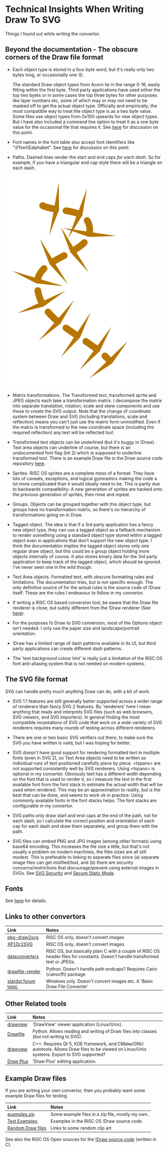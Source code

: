 # Technical Insights When Writing Draw To SVG

Things I found out while writing the convertor.

## Beyond the documentation - The obscure corners of the Draw file format

* Each object type is stored in a four byte word, but it's really only two bytes long, or occasionally one :unamused:. 

	The standard Draw object types from Acorn lie in the range 0-16, easily fitting within the first byte. Third party applications have used either the top two bytes or in some cases the top three bytes for other purposes like layer numbers etc, some of which may or may not need to be masked off to get the actual object type. Officially and empirically, the most compatible way to treat the object type is as a two byte value. Some files use object types from 0x100 upwards for new object types. But I have also included a command line option to treat it as a one byte value for the occasional file that requires it. See [here](https://www.riscosopen.org/forum/forums/11/topics/1556) for discussion on this point.

* Font names in the font table also accept font identifiers like "\Ffont\Ealphabet". See [here](https://riscosopen.org/forum/forums/4/topics/3903) for discussion on this point.

* Paths. Dashed lines render the start and end caps *for each dash*. So for example, if you have a triangular end cap style there will be a triangle on each dash. 

![Paths](assets/paths.svg)

* Matrix transformations. The Transformed text, transformed sprite and JPEG objects each take a transformation matrix. I decompose the matrix into separate translation, rotation, scale and skew components and use these to create the SVG output. Note that the change of coordinate system between Draw and SVG (including translations, scale and reflection) means you can't just use the matrix form unmodified. Even if the matrix is transformed to the new coordinate space (including the required reflection) any text will be reflected too!.

* Transformed text objects can be underlined (but it's buggy in !Draw). Text area objects can underline of course, but there is an undocumented font flag (bit 2) which is supposed to underline transformed text. There is an example Draw file in the Draw source code repository [here](https://gitlab.riscosopen.org/RiscOS/Sources/Apps/Draw/-/blob/master/Test/Underline,aff).

* Sprites. RISC OS sprites are a complete mess of a format. They have lots of caveats, exceptions, and logical gymnastics making the code a lot more complicated than it would ideally need to be. This is partly due to backwards compatibility: A new generation of sprites are hacked onto the previous generation of sprites, then rinse and repeat.

* Groups. Objects can be grouped together with this object type, but groups have no transformation matrix, so there's no hierarchy of transformations going on in Draw.

* Tagged object. The idea is that if a 3rd party application has a fancy new object type, they can use a tagged object as a fallback mechanism to render something using a standard object type stored within a tagged object even in applications that don't support the new object type. I think the documentation implies the tagged object stores only one regular draw object, but this could be a group object holding more objects internally of course. It also stores binary data for the 3rd party application to keep track of the tagged object, which should be ignored. I've never seen one in the wild though.

* Text Area objects. Formatted text, with obscure formatting rules and limitations. The documentation tries, but is not specific enough. The only definitive source of for the actual rules is the source code of !Draw itself. These are the rules I endeavour to follow in my convertor.

* If writing a RISC OS based conversion tool, be aware that the Draw file renderer is close, but subtly different from the !Draw renderer (See [here](http://www.riscos.com/support/developers/prm/drawfile.html)).

* For the purposes fo Draw to SVG conversion, most of the Options object isn't needed. I only use the paper size and landscape/portrait orientation.

* !Draw has a limited range of dash patterns available in its UI, but third party applications can create different dash patterns.

* The 'text background colour hint' is really just a limitation of the RISC OS font anti-aliasing system that is not needed on modern systems.

## The SVG file format

SVG can handle pretty much anything Draw can do, with a bit of work.

* SVG 1.1 features are still generally better supported across a wider range of renderers than fancy SVG 2 features. By 'renderers' here I mean anything that reads and interprets SVG files (such as web browsers, SVG viewers, and SVG importers). In general finding the most compatible incantations of SVG code that work on a wide variety of SVG renderers requires many rounds of testing across different renderers.

* There are one or two basic SVG verifiers out there, to make sure the SVG you have written is valid, but I was hoping for better.

* SVG doesn't have good support for rendering formatted text in multiple fonts (even in SVG 2), so Text Area objects need to be written as individual runs of text positioned carefully piece by piece. \<tspans\> are not supported consistently well by SVG renderers. Using \<tspans\> is optional in my convertor. Obviously text has a different width depending on the font that is used to render it, so I measure the text in the first available font from the font stack to estimate the actual width that will be used when rendered. This may be an approximation to reality, but is the best that can be done, and seems to work ok in practice. Using commonly available fonts in the font stacks helps. The font stacks are configurable in my convertor.

* SVG paths only draw start and end caps at the end of the path, not for each dash, so I calculate the correct position and orientation of each cap for each dash and draw them separately, and group them with the path.

* SVG files can *embed* PNG and JPG images (among other formats) using base64 encoding. This increases the file size a little, but that's not usually a problem on modern machines, the files sizes are all still modest. This is preferable to linking to separate files since (a) separate image files can get misfiled/lost, and (b) there are security concerns/restrictions that discourage/prevent using external images in SVGs. See [SVG Security](https://www.w3.org/wiki/SVG_Security) and [Secure Static Mode](https://www.w3.org/TR/SVG/conform.html#secure-static-mode).

## Fonts
See [here](fonts.md) for details.

## Links to other convertors
| Link                                                      | Notes                                |
|:----------------------------------------------------------|:-------------------------------------|
| [pkg-draw2svg](https://ssjools.hopto.org/software/pkg-draw2svg)    | RISC OS only, doesn't convert images |
| [XP1Dr2SVG](https://clive.semmens.org.uk/RISCOS/XP1Dr2SVG.html) | RISC OS only, doesn't convert images |
| [dataconverters](https://github.com/tautology0/dataconverters)       | RISC OS, but basically plain C with a couple of RISC OS header files for constants. Doesn't handle transformed text or JPEGs. |
| [drawfile-render](https://github.com/dcf21/drawfile-render)           | Python. Doesn't handle path endcaps? Requires Cairo (cairocffi) package |
| [stardot forum topic](https://stardot.org.uk/forums/viewtopic.php?t=3936) | Windows only. Doesn't convert images etc. A 'Basic Draw File Converter' |

## Other Related tools
| Link                                                                          | Notes                                |
|:------------------------------------------------------------------------------|:-------------------------------------|
| [drawview](http://www.keelhaul.me.uk/acorn/drawview/)                              | 'DrawView' viewer application (Linux/Unix). |
| [Drawfile](https://www.boddie.org.uk/david/Projects/Python/Drawfile/index.html)    | Python. Allows reading and writing of Draw files into classes (but not writing to SVG). |
| [drawview](https://github.com/martenjj/drawview)                                   | C++. Requires Qt 5, KDE framework, and CMake/GNU autotools. Allows Draw files to be viewed on Linux/Unix systems. Export to SVG supported? |
| [Draw&nbsp;Plus](http://www.keelhaul.me.uk/acorn/)                                       | 'Draw Plus' editing application. |

## Example Draw files
If you are writing your own convertor, then you probably want some example Draw files for testing.

| Link                                                                          | Notes                                |
|:------------------------------------------------------------------------------|:-------------------------------------|
| [examples.zip](assets/examples.zip) | Some example files in a zip file, mostly my own. |
| [Test Examples](https://gitlab.riscosopen.org/RiscOS/Sources/Apps/Draw/-/tree/master/Test) | Examples in the RISC OS !Draw source code. |
| [Random Draw files](http://fileformats.archiveteam.org/wiki/Acorn_Draw) | Links to some random clip art. |

See also the RISC OS Open sources for the [!Draw source code](https://gitlab.riscosopen.org/RiscOS/Sources/Apps/Draw) (written in C).
